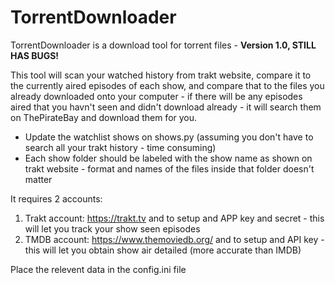 # TorrentDownloader
TorrentDownloader is a download tool for torrent files - __Version 1.0, STILL HAS BUGS!__

This tool will scan your watched history from trakt website, compare it to the currently aired episodes of each show, and compare that to the files you already downloaded onto your computer - if there will be any episodes aired that you havn't seen and didn't download already - it will search them on ThePirateBay and download them for you.

* Update the watchlist shows on shows.py (assuming you don't have to search all your trakt history - time consuming)
* Each show folder should be labeled with the show name as shown on trakt website - format and names of the files inside that folder doesn't matter 

It requires 2 accounts:
  1. Trakt account: https://trakt.tv and to setup and APP key and secret - this will let you track your show seen episodes
  2. TMDB account: https://www.themoviedb.org/ and to setup and API key - this will let you obtain show air detailed (more accurate than IMDB)
  
Place the relevent data in the config.ini file
